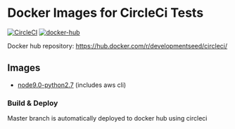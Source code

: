 # Docker Images for CircleCi Tests

[![CircleCI](https://circleci.com/gh/developmentseed/ds-circleci-images.svg?style=svg)](https://circleci.com/gh/developmentseed/ds-circleci-images)
[![docker-hub](https://img.shields.io/badge/docker-hub-green.svg)](https://hub.docker.com/r/developmentseed/circleci/)

Docker hub repository: https://hub.docker.com/r/developmentseed/circleci/

## Images

- [node9.0-python2.7](images/node9.0-python2.7) (includes aws cli)

### Build & Deploy

Master branch is automatically deployed to docker hub using circleci
